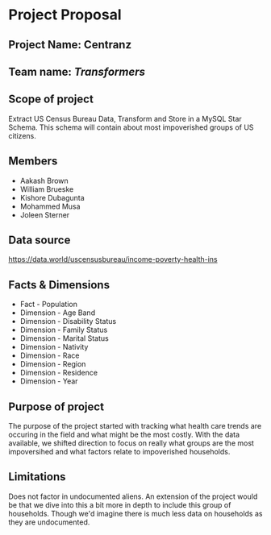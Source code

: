 # Project Proposal

## Project Name: **Centranz**

## Team name: **_Transformers_**

## Scope of project
Extract US Census Bureau Data, Transform and Store in a MySQL Star Schema. 
This schema will contain about most impoverished groups of US citizens. 

## Members
* Aakash Brown
* William Brueske
* Kishore Dubagunta
* Mohammed Musa
* Joleen Sterner

## Data source
https://data.world/uscensusbureau/income-poverty-health-ins

## Facts & Dimensions

* Fact - Population
* Dimension - Age Band
* Dimension - Disability Status
* Dimension - Family Status
* Dimension - Marital Status
* Dimension - Nativity
* Dimension - Race
* Dimension - Region
* Dimension - Residence
* Dimension - Year

## Purpose of project
The purpose of the project started with tracking what health care trends are occuring in the field and what might be the most costly. With the data available, we shifted direction to focus on really what groups are the most impoversihed and what factors relate to impoverished households. 

## Limitations
Does not factor in undocumented aliens. An extension of the project would be that we dive into this a bit more in depth to include this group of households. Though we'd imagine there is much less data on households as they are undocumented. 
